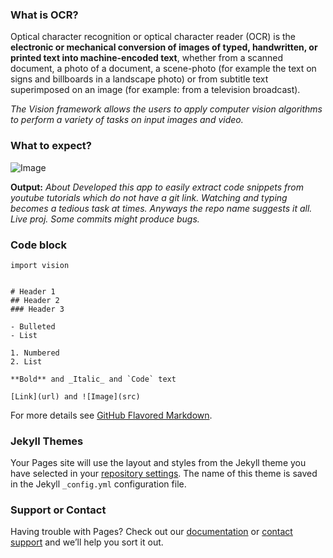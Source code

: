 ### What is OCR?

Optical character recognition or optical character reader (OCR) is the **electronic or mechanical conversion of images of typed, handwritten, or printed text into machine-encoded text**, whether from a scanned document, a photo of a document, a scene-photo (for example the text on signs and billboards in a landscape photo) or from subtitle text superimposed on an image (for example: from a television broadcast).

_The Vision framework allows the users to apply computer vision algorithms to perform a variety of tasks on input images and video._

### What to expect?

![Image](https://media.geeksforgeeks.org/wp-content/uploads/20210610155916/Screenshot20210610at35843PM.png)

**Output:** 
_About
Developed this app to easily extract code snippets from youtube tutorials which do not have a git link. Watching and typing becomes a tedious task at times. Anyways the repo name suggests it all. Live proj. Some commits might produce bugs._

### Code block
```
import vision


# Header 1
## Header 2
### Header 3

- Bulleted
- List

1. Numbered
2. List

**Bold** and _Italic_ and `Code` text

[Link](url) and ![Image](src)
```

For more details see [GitHub Flavored Markdown](https://guides.github.com/features/mastering-markdown/).

### Jekyll Themes

Your Pages site will use the layout and styles from the Jekyll theme you have selected in your [repository settings](https://github.com/souvikdas2411/iOS-OCR/settings/pages). The name of this theme is saved in the Jekyll `_config.yml` configuration file.

### Support or Contact

Having trouble with Pages? Check out our [documentation](https://docs.github.com/categories/github-pages-basics/) or [contact support](https://support.github.com/contact) and we’ll help you sort it out.
